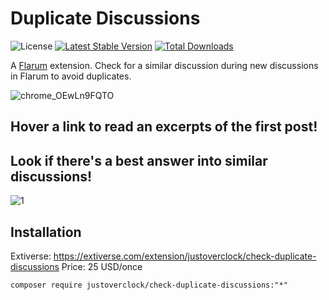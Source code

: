 # Duplicate Discussions

![License](https://img.shields.io/badge/license-MIT-blue.svg) [![Latest Stable Version](https://img.shields.io/packagist/v/justoverclock/check-duplicate-discussions.svg)](https://packagist.org/packages/justoverclock/check-duplicate-discussions) [![Total Downloads](https://img.shields.io/packagist/dt/justoverclock/check-duplicate-discussions.svg)](https://packagist.org/packages/justoverclock/check-duplicate-discussions)

A [Flarum](http://flarum.org) extension. Check for a similar discussion during new discussions in Flarum to avoid duplicates.

![chrome_OEwLn9FQTO](https://user-images.githubusercontent.com/79002016/167955997-0fec285c-1af6-4693-9531-e55c7cf44780.gif)


## Hover a link to read an excerpts of the first post!

## Look if there's a best answer into similar discussions!

![1](https://user-images.githubusercontent.com/79002016/167259839-126c3c26-24e8-4fe6-9b41-cf837c08ea9e.jpg)


## Installation

Extiverse: https://extiverse.com/extension/justoverclock/check-duplicate-discussions
Price: 25 USD/once

```
composer require justoverclock/check-duplicate-discussions:"*"
```
